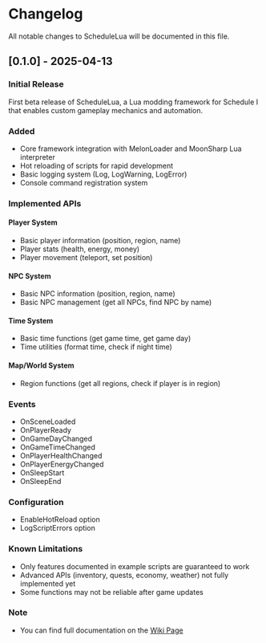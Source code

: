 # Changelog

All notable changes to ScheduleLua will be documented in this file.

## [0.1.0] - 2025-04-13

### Initial Release

First beta release of ScheduleLua, a Lua modding framework for Schedule I that enables custom gameplay mechanics and automation.

### Added

- Core framework integration with MelonLoader and MoonSharp Lua interpreter
- Hot reloading of scripts for rapid development
- Basic logging system (Log, LogWarning, LogError)
- Console command registration system

### Implemented APIs

#### Player System
- Basic player information (position, region, name)
- Player stats (health, energy, money)
- Player movement (teleport, set position)

#### NPC System
- Basic NPC information (position, region, name)
- Basic NPC management (get all NPCs, find NPC by name)

#### Time System
- Basic time functions (get game time, get game day)
- Time utilities (format time, check if night time)

#### Map/World System
- Region functions (get all regions, check if player is in region)

### Events
- OnSceneLoaded
- OnPlayerReady
- OnGameDayChanged
- OnGameTimeChanged
- OnPlayerHealthChanged
- OnPlayerEnergyChanged
- OnSleepStart
- OnSleepEnd

### Configuration
- EnableHotReload option
- LogScriptErrors option

### Known Limitations
- Only features documented in example scripts are guaranteed to work
- Advanced APIs (inventory, quests, economy, weather) not fully implemented yet
- Some functions may not be reliable after game updates 

### Note
- You can find full documentation on the [Wiki Page](https://schedulelua.github.io/ScheduleLua-Docs/)